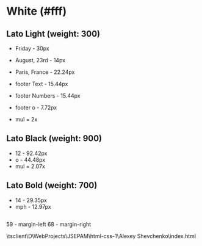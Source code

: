 # White (#fff)
## Lato Light (weight: 300)
* Friday - 30px
* August, 23rd - 14px
* Paris, France - 22.24px

* footer Text - 15.44px
* footer Numbers - 15.44px
* footer o - 7.72px
* mul = 2x

## Lato Black (weight: 900)
* 12 - 92.42px
* o - 44.48px
* mul = 2.07x

## Lato Bold (weight: 700)
* 14 - 29.35px
* mph - 12.97px

##
59 - margin-left
68 - margin-right


\\tsclient\D\WebProjects\JSEPAM\html-css-1\Alexey Shevchenko\index.html